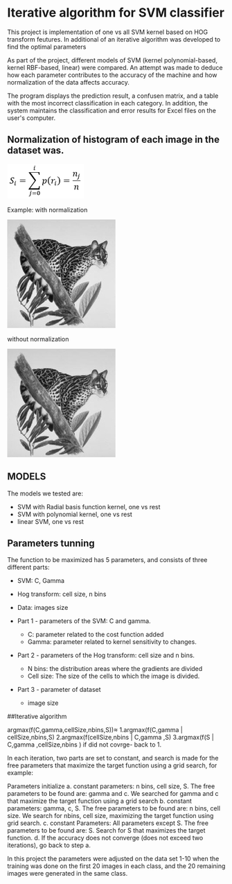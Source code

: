 # Iterative algorithm for SVM classifier
This project is implementation of one vs all SVM kernel based on HOG transform feutures. In additional of an iterative algorithm was developed to find the optimal parameters

As part of the project, different models of SVM (kernel polynomial-based, kernel RBF-based, linear) were compared. An attempt was made to deduce how each parameter contributes to the accuracy of the machine and how normalization of the data affects accuracy.

The program displays the prediction result, a confusen matrix, and a table with the most incorrect classification in each category. In addition, the system maintains the classification and error results for Excel files on the user's computer.

## Normalization of histogram of each image in the dataset was.
![Image description](https://github.com/RanBezen/Iterative_algorithm_SVM_classifier/blob/master/images/norm_cal.PNG)

Example:
with normalization

![Image description](https://github.com/RanBezen/Iterative_algorithm_SVM_classifier/blob/master/images/norm.JPG)

without normalization

![Image description](https://github.com/RanBezen/Iterative_algorithm_SVM_classifier/blob/master/images/unnorm.JPG)
      
## MODELS
The models we tested are:

- SVM with Radial basis function kernel, one vs rest
- SVM with polynomial kernel, one vs rest
- linear SVM, one vs rest

## Parameters tunning
The function to be maximized has 5 parameters, and consists of three different parts:
-	SVM: C, Gamma
-	Hog transform: cell size, n bins
-	Data: images size

- Part 1 - parameters of the SVM: C and gamma.
  - C: parameter related to the cost function added
  - Gamma: parameter related to kernel sensitivity to changes.
- Part 2 -  parameters of the Hog transform: cell size and n bins.
  - N bins: the distribution areas where the gradients are divided
  - Cell size: The size of the cells to which the image is divided.
- Part 3 - parameter of dataset
  - image size
  
##Iterative algorithm
 	
argmax(f(C,gamma,cellSize,nbins,S))≈
1.argmax⁡(f(C,gamma | cellSize,nbins,S)
2.argmax⁡(f(cellSize,nbins | C,gamma ,S)
3.argmax⁡(f(S | C,gamma ,cellSize,nbins )
    if did not covrge- back to 1.

 In each iteration, two parts are set to constant, and search is made for the free parameters that maximize the target function using a grid search, for example:
 
Parameters initialize
a. constant parameters: n bins, cell size, S. The free parameters to be found are: gamma and c. We searched for gamma and c that maximize the target function using a grid search
b. constant parameters: gamma, c, S. The free parameters to be found are: n bins, cell size. We search for nbins, cell size, maximizing the target function using grid search.
c. constant Parameters: All parameters except S. The free parameters to be found are: S. Search for S that maximizes the target function.
d. If the accuracy does not converge (does not exceed two iterations), go back to step a.

In this project the parameters were adjusted on the data set 1-10 when the training was done on the first 20 images in each class, and the 20 remaining images were generated in the same class.
